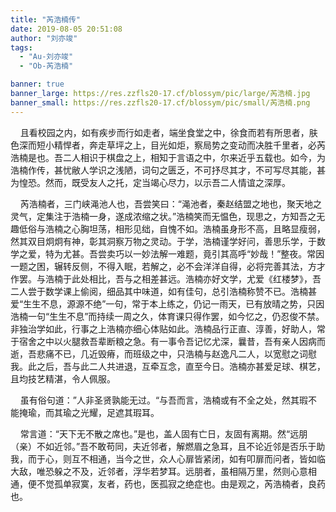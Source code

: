 ```yaml
---
title: "芮浩楠传"
date: 2019-08-05 20:51:08
author: "刘亦竣"
tags: 
  - "Au-刘亦竣"
  - "Ob-芮浩楠"

banner: true
banner_large: https://res.zzfls20-17.cf/blossym/pic/large/芮浩楠.jpg
banner_small: https://res.zzfls20-17.cf/blossym/pic/small/芮浩楠.png
---
```


<p>&nbsp;&nbsp;&nbsp;&nbsp;且看校园之内，如有疾步而行如走者，端坐食堂之中，徐食而若有所思者，肤色深而短小精悍者，奔走草坪之上，目光如炬，察局势之变动而决胜千里者，必芮浩楠是也。吾二人相识于棋盘之上，相知于言语之中，尔来近乎五载也。如今，为浩楠作传，甚忧敝人学识之浅陋，词句之匮乏，不可抒尽其才，不可写尽其能，甚为惶恐。然而，既受友人之托，定当竭心尽力，以示吾二人情谊之深厚。</p>
<p>&nbsp;&nbsp;&nbsp;&nbsp;芮浩楠者，三门峡渑池人也，吾尝笑曰：&ldquo;渑池者，秦赵结盟之地也，聚天地之灵气，定集注于浩楠一身，遂成浓缩之状。&rdquo;浩楠笑而无愠色，现思之，方知吾之无趣低俗与浩楠之心胸坦荡，相形见绌，自愧不如。浩楠虽身形不高，且略显瘦弱，然其双目炯炯有神，彰其洞察万物之灵动。于学，浩楠谨学好问，善思乐学，于数学之爱，特为尤甚。吾尝卖巧以一妙法解一难题，竟引其高呼&ldquo;妙哉！&rdquo;整夜。常因一题之困，辗转反侧，不得入眠，若解之，必不会洋洋自得，必将完善其法，方才作罢。与浩楠于此处相比，吾与之相差甚远。浩楠亦好文学，尤爱《红楼梦》，吾二人尝于数学课上偷阅，细品其中味道，如有佳句，总引浩楠称赞不已。浩楠甚爱&ldquo;生生不息，源源不绝&rdquo;一句，常于本上练之，仍记一雨天，已有放晴之势，只因浩楠一句&ldquo;生生不息&rdquo;而持续一周之久，体育课只得作罢，如今忆之，仍忍俊不禁。非独治学如此，行事之上浩楠亦细心体贴如此。浩楠品行正直、淳善，好助人，常于宿舍之中以火腿救吾辈断粮之急。有一事令吾记忆尤深，曩昔，吾有亲人因病而逝，吾悲痛不已，几近毁瘠，而班级之中，只浩楠与赵逸凡二人，以宽慰之词慰我。此之后，吾与此二人共进退，互牵互念，直至今日。浩楠亦甚爱足球、棋艺，且均技艺精湛，令人佩服。</p>
<p>&nbsp;&nbsp;&nbsp;&nbsp;虽有俗句道：&rdquo;人非圣贤孰能无过。&ldquo;与吾而言，浩楠或有不全之处，然其瑕不能掩瑜，而其瑜之光耀，足遮其瑕耳。</p>
<p>&nbsp;&nbsp;&nbsp;&nbsp;常言道：&ldquo;天下无不散之席也。&rdquo;是也，盖人固有亡日，友固有离期。然&ldquo;远朋（亲）不如近邻。&rdquo;吾不敢苟同，夫近邻者，解燃眉之急耳，且不论近邻是否乐于助我，而于心，则互不相通，当今之世，众人心扉皆紧闭，如有叩扉而问者，皆如临大敌，唯恐躲之不及，近邻者，浮华若梦耳。远朋者，虽相隔万里，然则心意相通，便不觉孤单寂寞，友者，药也，医孤寂之绝症也。由是观之，芮浩楠者，良药也。</p>
<p>&nbsp;</p>